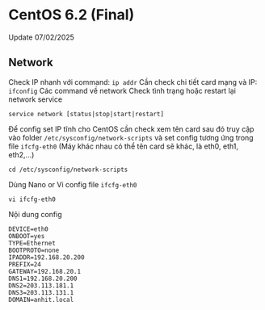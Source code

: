 # CentOS 6.2 (Final)
Update 07/02/2025

## Network
Check IP nhanh với command: `ip addr`
Cần check chi tiết card mạng và IP: `ifconfig`
Các command về network
Check tình trạng hoặc restart lại network service
```
service network [status|stop|start|restart]
```
Để config set IP tĩnh cho CentOS cần check xem tên card sau đó truy cập vào folder `/etc/sysconfig/network-scripts` và set config tương ứng trong file `ifcfg-eth0` (Máy khác nhau có thể tên card sẽ khác, là eth0, eth1, eth2,...)
```
cd /etc/sysconfig/network-scripts
```
Dùng Nano or Vi config file  `ifcfg-eth0`
```
vi ifcfg-eth0
```
Nội dung config
```
DEVICE=eth0
ONBOOT=yes
TYPE=Ethernet
BOOTPROTO=none
IPADDR=192.168.20.200
PREFIX=24
GATEWAY=192.168.20.1
DNS1=192.168.20.200
DNS2=203.113.181.1
DNS3=203.113.131.1
DOMAIN=anhit.local
```
